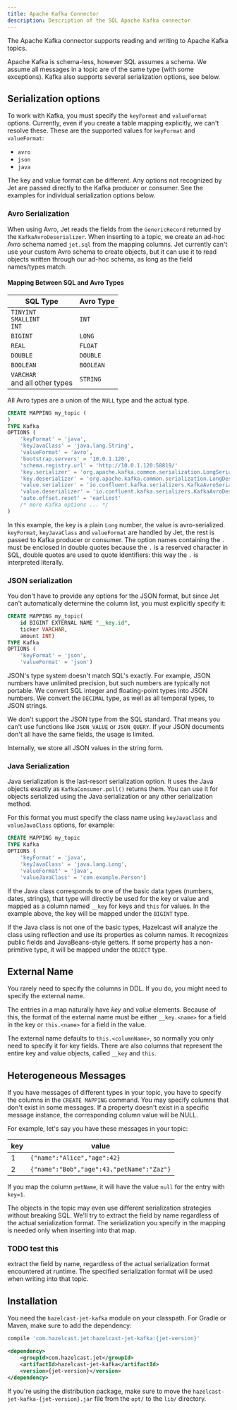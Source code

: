 ```yaml
---
title: Apache Kafka Connector
description: Description of the SQL Apache Kafka connector
---
```


The Apache Kafka connector supports reading and writing to Apache Kafka
topics.

Apache Kafka is schema-less, however SQL assumes a schema. We assume all
messages in a topic are of the same type (with some exceptions). Kafka
also supports several serialization options, see below.

## Serialization options

To work with Kafka, you must specify the `keyFormat` and `valueFormat`
options. Currently, even if you create a table mapping explicitly, we
can't resolve these. These are the supported values for `keyFormat` and
`valueFormat`:

* `avro`
* `json`
* `java`

The key and value format can be different. Any options not recognized by
Jet are passed directly to the Kafka producer or consumer. See the
examples for individual serialization options below.

### Avro Serialization

When using Avro, Jet reads the fields from the `GenericRecord` returned
by the `KafkaAvroDeserializer`. When inserting to a topic, we create an
ad-hoc Avro schema named `jet.sql` from the mapping columns. Jet
currently can't use your custom Avro schema to create objects, but it
can use it to read objects written through our ad-hoc schema, as long as
the field names/types match.

#### Mapping Between SQL and Avro Types

| SQL Type | Avro Type |
| - | - |
| `TINYINT`<br/>`SMALLINT`<br/>`INT` | `INT` |
| `BIGINT` | `LONG` |
| `REAL` | `FLOAT` |
| `DOUBLE` | `DOUBLE` |
| `BOOLEAN` | `BOOLEAN` |
| `VARCHAR`<br/>and all other types | `STRING` |

All Avro types are a union of the `NULL` type and the actual type.

```sql
CREATE MAPPING my_topic (
)
TYPE Kafka
OPTIONS (
    'keyFormat' = 'java',
    'keyJavaClass' = 'java.lang.String',
    'valueFormat' = 'avro',
    'bootstrap.servers' = '10.0.1.120',
    'schema.registry.url' = 'http://10.0.1.120:58819/'
    'key.serializer' = 'org.apache.kafka.common.serialization.LongSerializer',
    'key.deserializer' = 'org.apache.kafka.common.serialization.LongDeserializer',
    'value.serializer' = 'io.confluent.kafka.serializers.KafkaAvroSerializer',
    'value.deserializer' = 'io.confluent.kafka.serializers.KafkaAvroDeserializer',
    'auto.offset.reset' = 'earliest'
    /* more Kafka options ... */
)
```

In this example, the key is a plain `Long` number, the value is
avro-serialized. `keyFormat`, `keyJavaClass` and `valueFormat` are
handled by Jet, the rest is passed to Kafka producer or consumer. The
option names containing the `.` must be enclosed in double quotes
because the `.` is a reserved character in SQL, double quotes are used
to quote identifiers: this way the `.` is interpreted literally.

### JSON serialization

You don't have to provide any options for the JSON format, but since
Jet can't automatically determine the column list, you must explicitly
specify it:

```sql
CREATE MAPPING my_topic(
    id BIGINT EXTERNAL NAME "__key.id",
    ticker VARCHAR,
    amount INT)
TYPE Kafka
OPTIONS (
    'keyFormat' = 'json',
    'valueFormat' = 'json')
```

JSON's type system doesn't match SQL's exactly. For example, JSON
numbers have unlimited precision, but such numbers are typically not
portable. We convert SQL integer and floating-point types into JSON
numbers. We convert the `DECIMAL` type, as well as all temporal types,
to JSON strings.

We don't support the JSON type from the SQL standard. That means you
can't use functions like `JSON_VALUE` or `JSON_QUERY`. If your JSON
documents don't all have the same fields, the usage is limited.

Internally, we store all JSON values in the string form.

### Java Serialization

Java serialization is the last-resort serialization option. It uses the
Java objects exactly as `KafkaConsumer.poll()` returns them. You can use
it for objects serialized using the Java serialization or any other
serialization method.

For this format you must specify the class name using `keyJavaClass` and
`valueJavaClass` options, for example:

```sql
CREATE MAPPING my_topic
TYPE Kafka
OPTIONS (
    'keyFormat' = 'java',
    'keyJavaClass' = 'java.lang.Long',
    'valueFormat' = 'java',
    'valueJavaClass' = 'com.example.Person')
```

If the Java class corresponds to one of the basic data types (numbers,
dates, strings), that type will directly be used for the key or value
and mapped as a column named `__key` for keys and `this` for values. In
the example above, the key will be mapped under the `BIGINT` type.

If the Java class is not one of the basic types, Hazelcast will analyze
the class using reflection and use its properties as column names. It
recognizes public fields and JavaBeans-style getters. If some property
has a non-primitive type, it will be mapped under the `OBJECT` type.

## External Name

You rarely need to specify the columns in DDL. If you do, you might need
to specify the external name.

The entries in a map naturally have _key_ and _value_ elements. Because
of this, the format of the external name must be either `__key.<name>`
for a field in the key or `this.<name>` for a field in the value.

The external name defaults to `this.<columnName>`, so normally you only
need to specify it for key fields. There are also columns that represent
the entire key and value objects, called `__key` and `this`.

## Heterogeneous Messages

If you have messages of different types in your topic, you have to
specify the columns in the `CREATE MAPPING` command. You may specify
columns that don't exist in some messages. If a property doesn't exist
in a specific message instance, the corresponding column value will be
NULL.

For example, let's say you have these messages in your topic:

|key|value|
|-|-|
|1|`{"name":"Alice","age":42}`|
|2|`{"name":"Bob","age":43,"petName":"Zaz"}`|

If you map the column `petName`, it will have the value `null` for the
entry with `key=1`.

The objects in the topic may even use different serialization strategies
without breaking SQL. We'll try to extract the field by name regardless
of the actual serialization format. The serialization you specify in the
mapping is needed only when inserting into that map.

### TODO test this

extract the field by name, regardless of the actual serialization format
encountered at runtime. The specified serialization format will be used
when writing into that topic.

## Installation

You need the `hazelcast-jet-kafka` module on your classpath. For
Gradle or Maven, make sure to add the dependency:

<!--DOCUSAURUS_CODE_TABS-->

<!--Gradle-->

```groovy
compile 'com.hazelcast.jet:hazelcast-jet-kafka:{jet-version}'
```

<!--Maven-->

```xml
<dependency>
    <groupId>com.hazelcast.jet</groupId>
    <artifactId>hazelcast-jet-kafka</artifactId>
    <version>{jet-version}</version>
</dependency>
```

<!--END_DOCUSAURUS_CODE_TABS-->

If you're using the distribution package, make sure to move the
`hazelcast-jet-kafka-{jet-version}.jar` file from the `opt/` to the
`lib/` directory.
